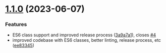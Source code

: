 # [1.1.0](https://github.com/Service-Unit-469/looker-downloader/compare/v1.0.0...v1.1.0) (2023-06-07)


### Features

* ES6 class support and improved release process  ([3a9a7a1](https://github.com/Service-Unit-469/looker-downloader/commit/3a9a7a13a01834c19b854a0fb8431f0f5774cecd)), closes [#4](https://github.com/Service-Unit-469/looker-downloader/issues/4)
* improved codebase with ES6 classes, better linting, release process, etc ([ee83345](https://github.com/Service-Unit-469/looker-downloader/commit/ee8334537b7bb89409a0c7482ea63df07e431dab))
